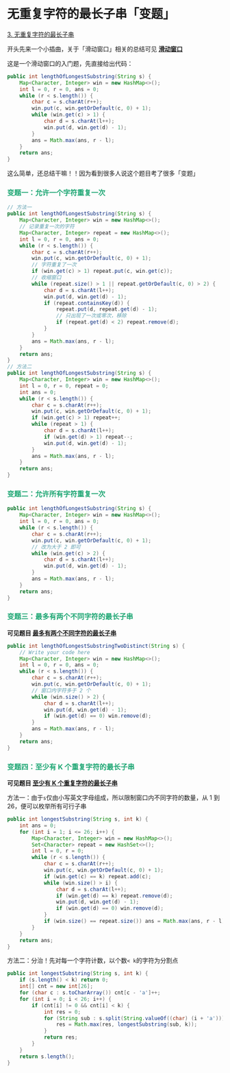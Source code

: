 # 无重复字符的最长子串「变题」

[3. 无重复字符的最长子串](https://leetcode.cn/problems/longest-substring-without-repeating-characters/)



开头先来一个小插曲，关于「滑动窗口」相关的总结可见 **[滑动窗口](./滑动窗口.html)**

这是一个滑动窗口的入门题，先直接给出代码：

```java
public int lengthOfLongestSubstring(String s) {
    Map<Character, Integer> win = new HashMap<>();
    int l = 0, r = 0, ans = 0;
    while (r < s.length()) {
        char c = s.charAt(r++);
        win.put(c, win.getOrDefault(c, 0) + 1);
        while (win.get(c) > 1) {
            char d = s.charAt(l++);
            win.put(d, win.get(d) - 1);
        }
        ans = Math.max(ans, r - l);
    }
    return ans;
}
```

这么简单，还总结干嘛！！因为看到很多人说这个题目考了很多「变题」

### <font color=#1FA774>变题一：允许一个字符重复一次</font>

```java
// 方法一
public int lengthOfLongestSubstring(String s) {
    Map<Character, Integer> win = new HashMap<>();
    // 记录重复一次的字符
    Map<Character, Integer> repeat = new HashMap<>();
    int l = 0, r = 0, ans = 0;
    while (r < s.length()) {
        char c = s.charAt(r++);
        win.put(c, win.getOrDefault(c, 0) + 1);
        // 字符重复了一次
        if (win.get(c) > 1) repeat.put(c, win.get(c));
        // 收缩窗口
        while (repeat.size() > 1 || repeat.getOrDefault(c, 0) > 2) {
            char d = s.charAt(l++);
            win.put(d, win.get(d) - 1);
            if (repeat.containsKey(d)) {
                repeat.put(d, repeat.get(d) - 1);
                // 只出现了一次或零次，移除
                if (repeat.get(d) < 2) repeat.remove(d);
            }
        }
        ans = Math.max(ans, r - l);
    }
    return ans;
}
// 方法二
public int lengthOfLongestSubstring(String s) {
    Map<Character, Integer> win = new HashMap<>();
    int l = 0, r = 0, repeat = 0;
    int ans = 0;
    while (r < s.length()) {
        char c = s.charAt(r++);
        win.put(c, win.getOrDefault(c, 0) + 1);
        if (win.get(c) > 1) repeat++;
        while (repeat > 1) {
            char d = s.charAt(l++);
            if (win.get(d) > 1) repeat--;
            win.put(d, win.get(d) - 1);
        }
        ans = Math.max(ans, r - l);
    } 
    return ans;
}
```

### <font color=#1FA774>变题二：允许所有字符重复一次</font>

```java
public int lengthOfLongestSubstring(String s) {
    Map<Character, Integer> win = new HashMap<>();
    int l = 0, r = 0, ans = 0;
    while (r < s.length()) {
        char c = s.charAt(r++);
        win.put(c, win.getOrDefault(c, 0) + 1);
        // 改为大于 2 即可
        while (win.get(c) > 2) {
            char d = s.charAt(l++);
            win.put(d, win.get(d) - 1);
        }
        ans = Math.max(ans, r - l);
    }
    return ans;
}
```

### <font color=#1FA774>变题三：最多有两个不同字符的最长子串</font>

**可见题目 [最多有两个不同字符的最长子串](https://www.lintcode.com/problem/928)**

```java
public int lengthOfLongestSubstringTwoDistinct(String s) {
    // Write your code here
    Map<Character, Integer> win = new HashMap<>();
    int l = 0, r = 0, ans = 0;
    while (r < s.length()) {
        char c = s.charAt(r++);
        win.put(c, win.getOrDefault(c, 0) + 1);
        // 窗口内字符多于 2 个
        while (win.size() > 2) {
            char d = s.charAt(l++);
            win.put(d, win.get(d) - 1);
            if (win.get(d) == 0) win.remove(d);
        }
        ans = Math.max(ans, r - l);
    }
    return ans;
}
```

### <font color=#1FA774>变题四：至少有 K 个重复字符的最长子串</font>

**可见题目 [至少有 K 个重复字符的最长子串](https://leetcode.cn/problems/longest-substring-with-at-least-k-repeating-characters/)**

方法一：由于`s`仅由小写英文字母组成，所以限制窗口内不同字符的数量，从 1 到 26，便可以枚举所有可行子串

```java
public int longestSubstring(String s, int k) {
    int ans = 0;
    for (int i = 1; i <= 26; i++) {
        Map<Character, Integer> win = new HashMap<>();
        Set<Character> repeat = new HashSet<>();
        int l = 0, r = 0;
        while (r < s.length()) {
            char c = s.charAt(r++);
            win.put(c, win.getOrDefault(c, 0) + 1);
            if (win.get(c) == k) repeat.add(c);
            while (win.size() > i) {
                char d = s.charAt(l++);
                if (win.get(d) == k) repeat.remove(d);
                win.put(d, win.get(d) - 1);
                if (win.get(d) == 0) win.remove(d);
            }
            if (win.size() == repeat.size()) ans = Math.max(ans, r - l);
        }
    }
    return ans;
}
```

方法二：分治！先对每一个字符计数，以个数`< k`的字符为分割点

```java
public int longestSubstring(String s, int k) {
    if (s.length() < k) return 0;
    int[] cnt = new int[26];
    for (char c : s.toCharArray()) cnt[c - 'a']++;
    for (int i = 0; i < 26; i++) {
        if (cnt[i] != 0 && cnt[i] < k) {
            int res = 0;
            for (String sub : s.split(String.valueOf((char) (i + 'a')))) {
                res = Math.max(res, longestSubstring(sub, k));
            }
            return res;
        }
    }
    return s.length();
}
```

